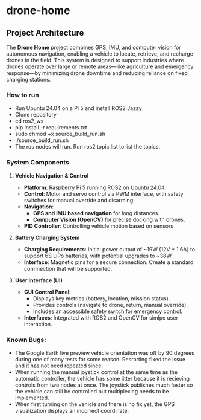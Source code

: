 # drone-home
## Project Architecture

The **Drone Home** project combines GPS, IMU, and computer vision for autonomous navigation, enabling a vehicle to locate, retrieve, and recharge drones in the field. This system is designed to support industries where drones operate over large or remote areas—like agriculture and emergency response—by minimizing drone downtime and reducing reliance on fixed charging stations.

### How to run
- Run Ubuntu 24.04 on a Pi 5 and install ROS2 Jazzy
- Clone repository
- cd ros2_ws
- pip install -r requirements.txt
- sudo chmod +x source_build_run.sh
- ./source_build_run.sh
- The ros nodes will run. Run ros2 topic list to list the topics.

### System Components

1. **Vehicle Navigation & Control**
   - **Platform**: Raspberry Pi 5 running ROS2 on Ubuntu 24.04.
   - **Control**: Motor and servo control via PWM interface, with safety switches for manual override and disarming.
   - **Navigation**:
     - **GPS and IMU based navigation** for long distances.
     - **Computer Vision (OpenCV)** for precise docking with drones.
   - **PID Controller**: Controlling vehicle motion based on sensors

2. **Battery Charging System**
   - **Charging Requirements**: Initial power output of ~19W (12V * 1.6A) to support 6S LiPo batteries, with potential upgrades to ~38W.
   - **Interface**: Magnetic pins for a secure connection. Create a standard connnection that will be supported.

3. **User Interface (UI)**
   - **GUI Control Panel**:
     - Displays key metrics (battery, location, mission status).
     - Provides controls (navigate to drone, return, manual override).
     - Includes an accessible safety switch for emergency control.
   - **Interfaces**: Integrated with ROS2 and OpenCV for simlpe user interaction.

### Known Bugs:
- The Google Earth live preview vehicle orientation was off by 90 degrees during one of many tests for some reason. Resrarting fixed the issue and it has not beed repeated since.
- When running the manual joystick control at the same time as the automatic controller, the vehicle has some jitter because it is recieving controls from two nodes at once. The joystick publishes much faster so the vehicle can still be controlled but multiplexing needs to be implemented.
- When first turning on the vehicle and there is no fix yet, the GPS visualization displays an incorrect coordinate.

